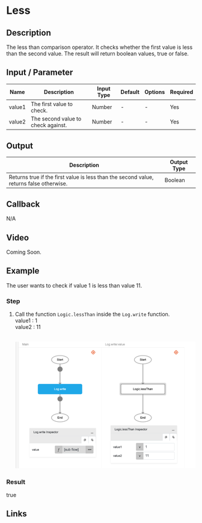 # Less

## Description

The less than comparison operator. It checks whether the first value is less than the second value. The result will return boolean values, true or false.

## Input / Parameter

| Name | Description | Input Type | Default | Options | Required |
| ------ | ------ | ------ | ------ | ------ | ------ |
| value1 | The first value to check. | Number | - | - | Yes |
| value2 | The second value to check against. | Number | - | - | Yes |

## Output

| Description | Output Type |
| ------ | ------ |
| Returns true if the first value is less than the second value, returns false otherwise. | Boolean |

## Callback

N/A

## Video

Coming Soon.

<!-- Format: [![Video]({image-path})]({url-link}) -->

## Example

The user wants to check if value 1 is less than value 11.

### Step

1. Call the function `Logic.lessThan` inside the `Log.write` function.
    <br />
    value1 :  1<br />
    value2 : 11<br /><br />

    ![](./less-step-1.png)
    <br />
### Result

true

## Links